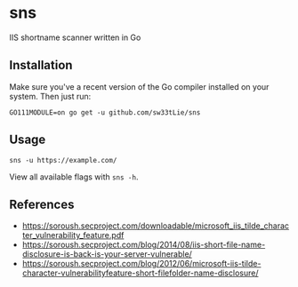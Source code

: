 # sns
IIS shortname scanner written in Go

## Installation
Make sure you've a recent version of the Go compiler installed on your system. Then just run:
```
GO111MODULE=on go get -u github.com/sw33tLie/sns
```

## Usage
```
sns -u https://example.com/
```
View all available flags with `sns -h`.

## References

- https://soroush.secproject.com/downloadable/microsoft_iis_tilde_character_vulnerability_feature.pdf
- https://soroush.secproject.com/blog/2014/08/iis-short-file-name-disclosure-is-back-is-your-server-vulnerable/
- https://soroush.secproject.com/blog/2012/06/microsoft-iis-tilde-character-vulnerabilityfeature-short-filefolder-name-disclosure/
